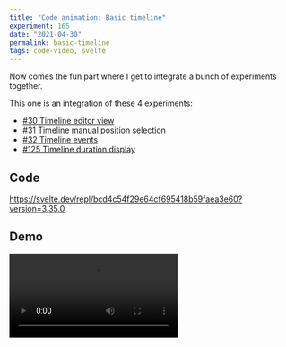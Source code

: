```yaml
---
title: "Code animation: Basic timeline"
experiment: 165
date: "2021-04-30"
permalink: basic-timeline
tags: code-video, svelte
---
```


Now comes the fun part where I get to integrate a bunch of experiments together.

This one is an integration of these 4 experiments:

- [#30 Timeline editor view](/posts/timeline-editor)
- [#31 Timeline manual position selection](/posts/timeline-selection)
- [#32 Timeline events](/posts/timeline-events)
- [#125 Timeline duration display](/posts/timeline-duration-display)

## Code

https://svelte.dev/repl/bcd4c54f29e64cf695418b59faea3e60?version=3.35.0

## Demo

<video src="https://res.cloudinary.com/dzwnkx0mk/video/upload/v1619831705/1000experiments.dev/basic-timeline-integration_h0sugp.mp4" controls/>

